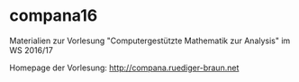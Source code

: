 # compana16
Materialien zur Vorlesung "Computergestützte Mathematik zur Analysis" im WS 2016/17

Homepage der Vorlesung:  http://compana.ruediger-braun.net
